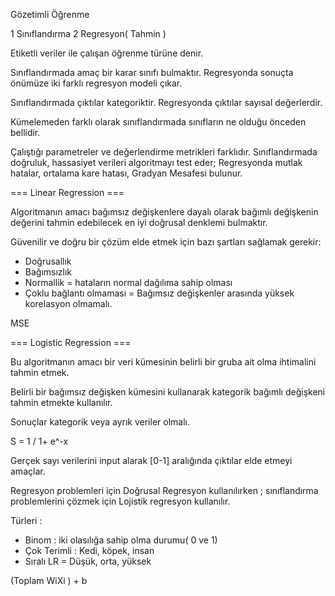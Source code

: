Gözetimli Öğrenme

1 Sınıflandırma
2 Regresyon( Tahmin )

Etiketli veriler ile çalışan öğrenme türüne denir.


Sınıflandırmada amaç bir karar sınıfı bulmaktır.
Regresyonda sonuçta önümüze iki farklı regresyon modeli çıkar.

Sınıflandırmada çıktılar kategoriktir.
Regresyonda çıktılar sayısal değerlerdir.

Kümelemeden farklı olarak sınıflandırmada sınıfların ne olduğu
önceden bellidir.

Çalıştığı parametreler ve değerlendirme metrikleri farklıdır.
Sınıflandırmada doğruluk, hassasiyet verileri algoritmayı test eder;
Regresyonda mutlak hatalar, ortalama kare hatası, Gradyan Mesafesi bulunur.



=== Linear Regression ===

Algoritmanın amacı bağımsız değişkenlere dayalı olarak bağımlı değişkenin değerini tahmin edebilecek en iyi doğrusal denklemi bulmaktır.

Güvenilir ve doğru bir çözüm elde etmek için bazı şartları sağlamak gerekir:

- Doğrusallık
- Bağımsızlık
- Normallik = hataların normal dağılıma sahip olması
- Çoklu bağlantı olmaması = Bağımsız değişkenler arasında yüksek korelasyon olmamalı.


MSE





=== Logistic Regression ===

Bu algoritmanın amacı bir veri kümesinin belirli bir gruba ait olma ihtimalini tahmin etmek.

Belirli bir bağımsız değişken kümesini kullanarak kategorik bağımlı değişkeni tahmin etmekte kullanılır.


Sonuçlar kategorik veya ayrık veriler olmalı.

S = 1 / 1+ e^-x

Gerçek sayı verilerini input alarak [0-1]  aralığında çıktılar elde etmeyi amaçlar.

Regresyon problemleri için Doğrusal Regresyon kullanılırken ; sınıflandırma problemlerini çözmek için Lojistik regresyon kullanılır.

Türleri : 

- Binom : iki olasılığa sahip olma durumu( 0 ve 1)
- Çok Terimli : Kedi, köpek, insan
- Sıralı LR = Düşük, orta, yüksek

(Toplam WiXi ) + b


